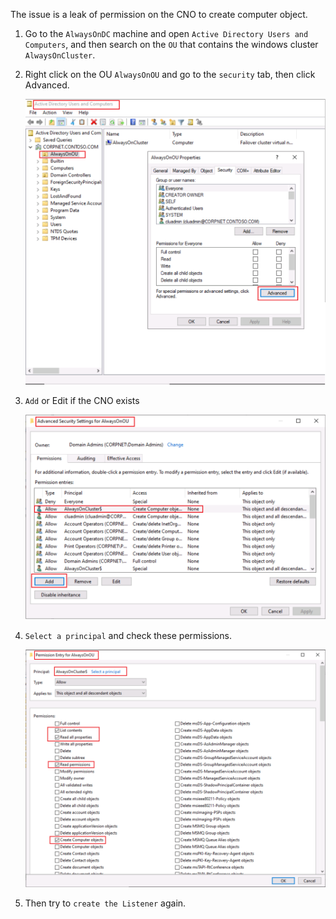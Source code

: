 The issue is a leak of permission on the CNO to create computer object.

1. Go to the `AlwaysOnDC` machine and open `Active Directory Users and Computers`, and then search on the `OU` that contains the windows cluster `AlwaysOnCluster`.
2. Right click on the OU `AlwaysOnOU` and go to the `security` tab, then click Advanced.
   
   ![alt text](https://github.com/MohamedAbdelhalem/Acrreditations/blob/main/AG_Monitor_and_Troubleshooting/media/CNO_OU.png)
   
    
3. `Add` or Edit if the CNO exists
   
   ![alt text](https://github.com/MohamedAbdelhalem/Acrreditations/blob/main/AG_Monitor_and_Troubleshooting/media/Add_or_edit_CNO.png)

4. `Select a principal` and check these permissions.

   ![alt text](https://github.com/MohamedAbdelhalem/Acrreditations/blob/main/AG_Monitor_and_Troubleshooting/media/CNO_Computer_object.png)

5. Then try to `create the Listener` again.
